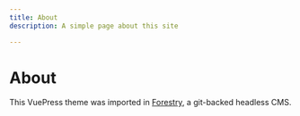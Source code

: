 ```yaml
---
title: About
description: A simple page about this site

---
```

# About

This VuePress theme was imported in [Forestry](https:://forestry.io), a git-backed headless CMS.

